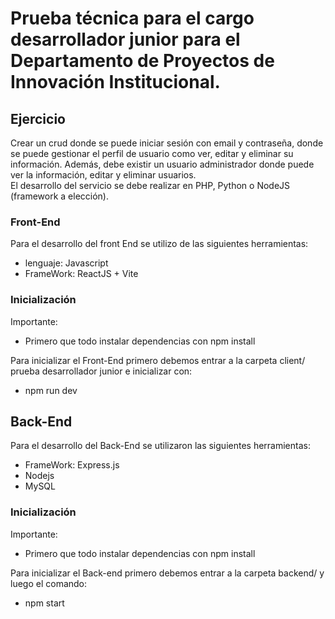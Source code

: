 <h1 class="code-line" data-line-start=0 data-line-end=1 ><a id="Prueba____tcnica_para_el_cargo_desarrollador_junior_para_el_Departamento_de__Proyectos___de__Innovacin__Institucional_0"></a>Prueba    técnica para el cargo desarrollador junior para el Departamento de  Proyectos   de  Innovación  Institucional.</h1>
<h2 class="code-line" data-line-start=1 data-line-end=2 ><a id="Ejercicio_1"></a>Ejercicio</h2>
<p class="has-line-data" data-line-start="2" data-line-end="4">Crear un crud donde se puede iniciar sesión con email y contraseña, donde se puede gestionar el perfil de usuario como ver, editar y eliminar su información. Además, debe existir un usuario administrador donde puede ver la información, editar y eliminar usuarios.<br>
El  desarrollo  del servicio    se  debe    realizar    en  PHP,    Python o    NodeJS (framework   a   elección).</p>
<h3 class="code-line" data-line-start=5 data-line-end=6 ><a id="FrontEnd_5"></a>Front-End</h3>
<p class="has-line-data" data-line-start="6" data-line-end="7">Para el desarrollo del front End se utilizo de las siguientes herramientas:</p>
<ul>
<li class="has-line-data" data-line-start="7" data-line-end="8">lenguaje: Javascript</li>
<li class="has-line-data" data-line-start="8" data-line-end="10">FrameWork: ReactJS + Vite</li>
</ul>
<h3 class="code-line" data-line-start=18 data-line-end=19 ><a id="Inicializacin_18"></a>Inicialización</h3>
<p class="has-line-data" data-line-start="19" data-line-end="20">Importante:</p>
<ul>
<li class="has-line-data" data-line-start="20" data-line-end="22">Primero que todo instalar dependencias con npm install</li>
</ul>
<p class="has-line-data" data-line-start="22" data-line-end="23">Para inicializar el Front-End primero debemos entrar a la carpeta client/ prueba desarrollador junior e inicializar con:</p>
<ul>
<li class="has-line-data" data-line-start="24" data-line-end="26">npm run dev</li>
</ul>
<h2 class="code-line" data-line-start=26 data-line-end=27 ><a id="BackEnd_26"></a>Back-End</h2>
<p class="has-line-data" data-line-start="27" data-line-end="28">Para el desarrollo del Back-End se utilizaron las siguientes herramientas:</p>
<ul>
<li class="has-line-data" data-line-start="28" data-line-end="29">FrameWork:  Express.js</li>
<li class="has-line-data" data-line-start="29" data-line-end="30">Nodejs</li>
<li class="has-line-data" data-line-start="30" data-line-end="31">MySQL</li>
</ul>
<h3 class="code-line" data-line-start=42 data-line-end=43 ><a id="Inicializacin_42"></a>Inicialización</h3>
<p class="has-line-data" data-line-start="43" data-line-end="44">Importante:</p>
<ul>
<li class="has-line-data" data-line-start="44" data-line-end="46">Primero que todo instalar dependencias con npm install</li>
</ul>
<p class="has-line-data" data-line-start="46" data-line-end="47">Para inicializar el Back-end primero debemos entrar a la carpeta backend/ y  luego el comando:</p>
<ul>
<li class="has-line-data" data-line-start="47" data-line-end="48">npm start</li>
</ul>

